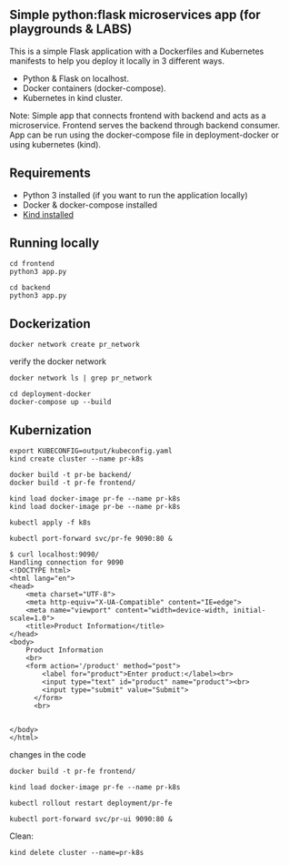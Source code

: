 ## Simple python:flask microservices app (for playgrounds & LABS) 

This is a simple Flask application with a Dockerfiles and Kubernetes manifests to help you deploy it locally in 3 different ways.
- Python & Flask on localhost.
- Docker containers (docker-compose).
- Kubernetes in kind cluster.

Note: Simple app that connects frontend with backend and acts as a microservice. Frontend serves the backend through backend consumer. 
App can be run using the docker-compose file in deployment-docker or using kubernetes (kind).


## Requirements

- Python 3 installed (if you want to run the application locally)
- Docker & docker-compose installed
- [Kind installed](https://kind.sigs.k8s.io/)


## Running locally

```
cd frontend
python3 app.py

cd backend
python3 app.py
```

## Dockerization

```
docker network create pr_network
```
verify the docker network
```
docker network ls | grep pr_network
```

```
cd deployment-docker
docker-compose up --build
```


## Kubernization

```
export KUBECONFIG=output/kubeconfig.yaml
kind create cluster --name pr-k8s
```

```
docker build -t pr-be backend/
docker build -t pr-fe frontend/
```

```
kind load docker-image pr-fe --name pr-k8s
kind load docker-image pr-be --name pr-k8s

```


```
kubectl apply -f k8s
```

```
kubectl port-forward svc/pr-fe 9090:80 &

$ curl localhost:9090/
Handling connection for 9090
<!DOCTYPE html>
<html lang="en">
<head>
    <meta charset="UTF-8">
    <meta http-equiv="X-UA-Compatible" content="IE=edge">
    <meta name="viewport" content="width=device-width, initial-scale=1.0">
    <title>Product Information</title>
</head>
<body>
    Product Information
    <br>
    <form action='/product' method="post">
        <label for="product">Enter product:</label><br>
        <input type="text" id="product" name="product"><br>
        <input type="submit" value="Submit">
      </form>
      <br>
      

</body>
</html>

```

changes in the code

```
docker build -t pr-fe frontend/

kind load docker-image pr-fe --name pr-k8s

kubectl rollout restart deployment/pr-fe

kubectl port-forward svc/pr-ui 9090:80 &
```

Clean:

```
kind delete cluster --name=pr-k8s

```
